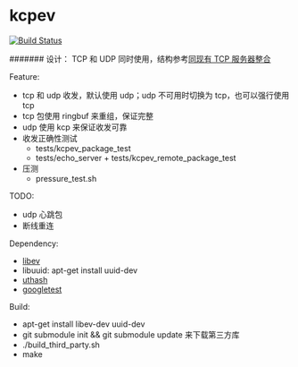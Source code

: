 # kcpev
[![Build Status](https://travis-ci.org/disenone/kcpev.svg?branch=master)
](https://travis-ci.org/disenone/kcpev)

#######
设计：
TCP 和 UDP 同时使用，结构参考[同现有 TCP 服务器整合](https://github.com/skywind3000/kcp/wiki/Cooperate-With-Tcp-Server)

Feature:
* tcp 和 udp 收发，默认使用 udp；udp 不可用时切换为 tcp，也可以强行使用 tcp
* tcp 包使用 ringbuf 来重组，保证完整
* udp 使用 kcp 来保证收发可靠
* 收发正确性测试
	- tests/kcpev_package_test
	- tests/echo_server + tests/kcpev_remote_package_test
* 压测
	- pressure_test.sh

TODO:
* udp 心跳包
* 断线重连

Dependency:
* [libev](http://software.schmorp.de/pkg/libev.html)
* libuuid: apt-get install uuid-dev 
* [uthash](https://github.com/troydhanson/uthash)
* [googletest](https://github.com/google/googletest.git)

Build:
* apt-get install libev-dev uuid-dev
* git submodule init && git submodule update 来下载第三方库
* ./build_third_party.sh
* make

